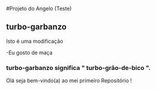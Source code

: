 #Projeto do Angelo (Teste)
## turbo-garbanzo

Isto é uma modificação

-Eu gosto de maça

<h3>turbo-garbanzo significa " turbo-grão-de-bico ".</h3>

<p>Olá seja bem-vindo(a) ao mei primeiro Repositório !</p>
